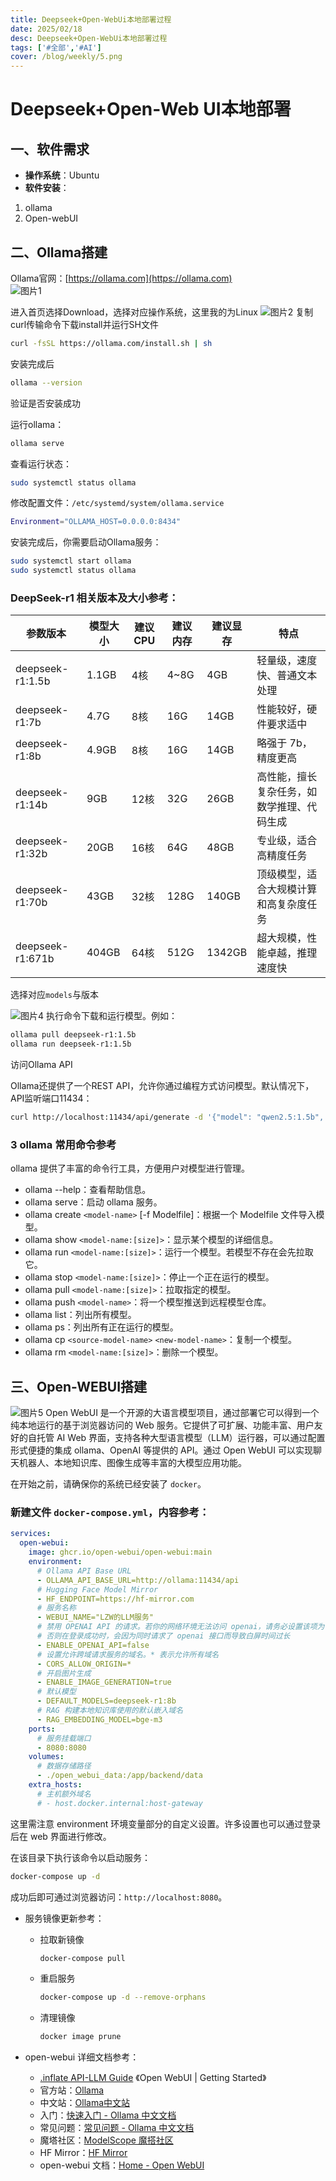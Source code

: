 ```yaml
---
title: Deepseek+Open-WebUi本地部署过程
date: 2025/02/18
desc: Deepseek+Open-WebUi本地部署过程
tags: ['#全部','#AI']
cover: /blog/weekly/5.png
---
```



# Deepseek+Open-Web UI本地部署

## 一、软件需求

* **操作系统**：Ubuntu
* **软件安装**：
1. ollama
2. Open-webUI

## 二、Ollama搭建

Ollama官网：[https://ollama.com](https://ollama.com)  
![图片1](/blog/weekly/1.png)

进入首页选择Download，选择对应操作系统，这里我的为Linux
![图片2](/blog/weekly/2.png)
复制curl传输命令下载install并运行SH文件  

```bash
curl -fsSL https://ollama.com/install.sh | sh
```  

安装完成后  

```bash
ollama --version
```  

验证是否安装成功  

运行ollama：  

```bash
ollama serve
```

查看运行状态：  

```bash
sudo systemctl status ollama
```

修改配置文件：`/etc/systemd/system/ollama.service`  

```bash
Environment="OLLAMA_HOST=0.0.0.0:8434"
```

安装完成后，你需要启动Ollama服务：  

```bash
sudo systemctl start ollama
sudo systemctl status ollama
```

### DeepSeek-r1 相关版本及大小参考：

| 参数版本       | 模型大小 | 建议CPU | 建议内存 | 建议显存 | 特点                           |
|----------------|----------|---------|----------|----------|--------------------------------|
| deepseek-r1:1.5b | 1.1GB    | 4核     | 4~8G     | 4GB      | 轻量级，速度快、普通文本处理   |
| deepseek-r1:7b  | 4.7G     | 8核     | 16G      | 14GB     | 性能较好，硬件要求适中         |
| deepseek-r1:8b  | 4.9GB    | 8核     | 16G      | 14GB     | 略强于 7b，精度更高           |
| deepseek-r1:14b | 9GB      | 12核    | 32G      | 26GB     | 高性能，擅长复杂任务，如数学推理、代码生成 |
| deepseek-r1:32b | 20GB     | 16核    | 64G      | 48GB     | 专业级，适合高精度任务         |
| deepseek-r1:70b | 43GB     | 32核    | 128G     | 140GB    | 顶级模型，适合大规模计算和高复杂度任务 |
| deepseek-r1:671b| 404GB    | 64核    | 512G     | 1342GB   | 超大规模，性能卓越，推理速度快 |

选择对应`models`与版本  

![图片4](/blog/weekly/4.png)
执行命令下载和运行模型。例如：  

```bash
ollama pull deepseek-r1:1.5b
ollama run deepseek-r1:1.5b
```

访问Ollama API  

Ollama还提供了一个REST API，允许你通过编程方式访问模型。默认情况下，API监听端口11434：  

```bash
curl http://localhost:11434/api/generate -d '{"model": "qwen2.5:1.5b", "prompt": "Your prompt here", "stream": false}'
```

### 3 ollama 常用命令参考

 ollama 提供了丰富的命令行工具，方便用户对模型进行管理。  

* ollama --help：查看帮助信息。  
* ollama serve：启动 ollama 服务。  
* ollama create `<model-name>` [-f Modelfile]：根据一个 Modelfile 文件导入模型。  
* ollama show `<model-name:[size]>`：显示某个模型的详细信息。  
* ollama run `<model-name:[size]>`：运行一个模型。若模型不存在会先拉取它。  
* ollama stop `<model-name:[size]>`：停止一个正在运行的模型。  
* ollama pull `<model-name:[size]>`：拉取指定的模型。  
* ollama push `<model-name>`：将一个模型推送到远程模型仓库。  
* ollama list：列出所有模型。  
* ollama ps：列出所有正在运行的模型。  
* ollama cp `<source-model-name>` `<new-model-name>`：复制一个模型。  
* ollama rm `<model-name:[size]>`：删除一个模型。  

## 三、Open-WEBUI搭建  

![图片5](/blog/weekly/5.png)
Open WebUI 是一个开源的大语言模型项目，通过部署它可以得到一个纯本地运行的基于浏览器访问的 Web 服务。它提供了可扩展、功能丰富、用户友好的自托管 AI Web 界面，支持各种大型语言模型（LLM）运行器，可以通过配置形式便捷的集成 ollama、OpenAI 等提供的 API。通过 Open WebUI 可以实现聊天机器人、本地知识库、图像生成等丰富的大模型应用功能。  

在开始之前，请确保你的系统已经安装了 `docker`。

### 新建文件 `docker-compose.yml`，内容参考：  

```yaml
services:
  open-webui:
    image: ghcr.io/open-webui/open-webui:main
    environment:
      # Ollama API Base URL
      - OLLAMA_API_BASE_URL=http://ollama:11434/api
      # Hugging Face Model Mirror
      - HF_ENDPOINT=https://hf-mirror.com  
      # 服务名称
      - WEBUI_NAME="LZW的LLM服务"
      # 禁用 OPENAI API 的请求。若你的网络环境无法访问 openai，请务必设置该项为 false
      # 否则在登录成功时，会因为同时请求了 openai 接口而导致白屏时间过长
      - ENABLE_OPENAI_API=false
      # 设置允许跨域请求服务的域名。* 表示允许所有域名
      - CORS_ALLOW_ORIGIN=*
      # 开启图片生成
      - ENABLE_IMAGE_GENERATION=true
      # 默认模型
      - DEFAULT_MODELS=deepseek-r1:8b
      # RAG 构建本地知识库使用的默认嵌入域名
      - RAG_EMBEDDING_MODEL=bge-m3
    ports:
      # 服务挂载端口
      - 8080:8080
    volumes:
      # 数据存储路径
      - ./open_webui_data:/app/backend/data
    extra_hosts:
      # 主机额外域名
      # - host.docker.internal:host-gateway
```  

这里需注意 environment 环境变量部分的自定义设置。许多设置也可以通过登录后在 web 界面进行修改。

在该目录下执行该命令以启动服务：  

```bash
docker-compose up -d
```

成功后即可通过浏览器访问：`http://localhost:8080`。

* 服务镜像更新参考：  
  * 拉取新镜像  
    ```bash
    docker-compose pull
    ```
  * 重启服务  
    ```bash
    docker-compose up -d --remove-orphans
    ```
  * 清理镜像  
    ```bash
    docker image prune
    ```

* open-webui 详细文档参考：  
  * [.inflate API-LLM Guide](https://api.llm.guide/chat/886ee45b-1d9a-4f09-aa0b-47dc428de97f) 《Open WebUI | Getting Started》  
  * 官方站：[Ollama](https://ollama.com)  
  * 中文站：[Ollama中文站](https://ollama.org.cn)  
  * 入门：[快速入门 - Ollama 中文文档](https://ollama.readthedocs.io/quickstart/)  
  * 常见问题：[常见问题 - Ollama 中文文档](https://ollama.readthedocs.io/faq/)  
  * 魔塔社区：[ModelScope 魔搭社区](https://modelscope.cn)  
  * HF Mirror：[HF Mirror](https://hf-mirror.com)  
  * open-webui 文档：[Home - Open WebUI](https://docs.openwebui.com)